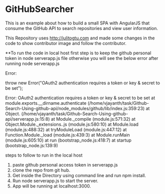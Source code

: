 GitHubSearcher
=============

This is an example about how to build a small SPA with AngularJS that consume the GitHub API to search repositories and view user information.

This Repository uses http://julitogtu.com and made some changes in the code to show 
contributor image and follow the contributor.

**To run the code in local host first step is to keep the github personal token in node serverapp.js file otherwise you will see the below error after running node serverapp.js

Error:

  throw new Error("OAuth2 authentication requires a token or key & secret to be set");
                
Error: OAuth2 authentication requires a token or key & secret to be set
    at module.exports.__dirname.authenticate (/home/vjayanth/task/Github-Search-Using-github-api/node_modules/github/lib/index.js:359:23)
    at Object.<anonymous> (/home/vjayanth/task/Github-Search-Using-github-api/serverapp.js:15:8)
    at Module._compile (module.js:571:32)
    at Object.Module._extensions..js (module.js:580:10)
    at Module.load (module.js:488:32)
    at tryModuleLoad (module.js:447:12)
    at Function.Module._load (module.js:439:3)
    at Module.runMain (module.js:605:10)
    at run (bootstrap_node.js:418:7)
    at startup (bootstrap_node.js:139:9)


steps to follow to run in the local host 
1. paste github personal access token in serverapp.js
2. clone the repo from git hub.
3. Get inside the Directory using command line and run npm install.
4. Run node serverapp.js to start the server.
5. App will be running at localhost:3000.
